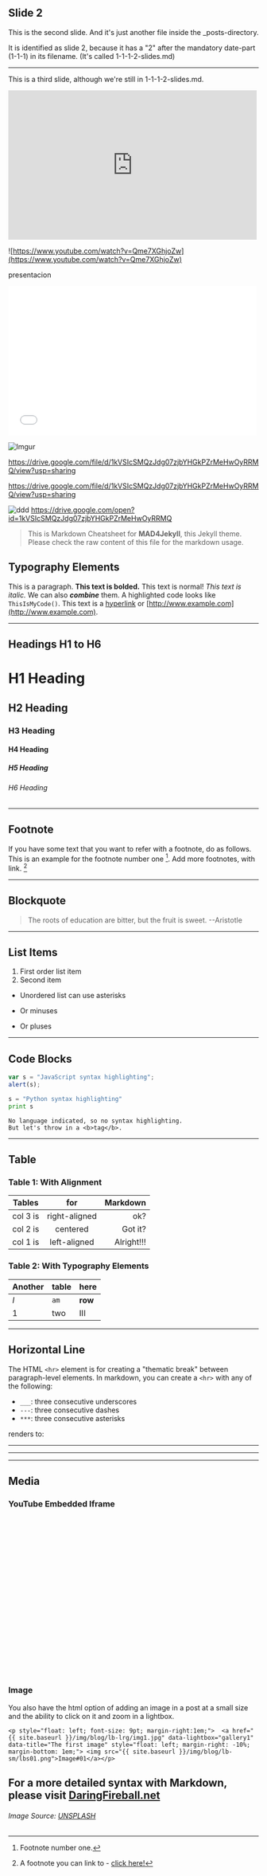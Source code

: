 ## Slide 2

This is the second slide. And it's just another file inside the _posts-directory.

It is identified as slide 2, because it has a "2" after the mandatory date-part (1-1-1) in its
filename. (It's called 1-1-1-2-slides.md)

---

This is a third slide, although we're still in 1-1-1-2-slides.md.

<iframe width="500" height="300" frameborder="0" allowfullscreen src="https://www.youtube.com/watch?v=Qme7XGhjoZw" ></iframe>

![https://www.youtube.com/watch?v=Qme7XGhjoZw](https://www.youtube.com/watch?v=Qme7XGhjoZw)

presentacion
<iframe width="500" height="300" frameborder="0" allowfullscreen src="{{ site.baseurl }}/slides/sozi1/p1.sozi.html" ></iframe>



![Imgur](http://i.imgur.com/IRIAbJo.jpg)



https://drive.google.com/file/d/1kVSIcSMQzJdg07zjbYHGkPZrMeHwOyRRMQ/view?usp=sharing

https://drive.google.com/file/d/1kVSIcSMQzJdg07zjbYHGkPZrMeHwOyRRMQ/view?usp=sharing


![ddd](https://drive.google.com/open?id=1kVSIcSMQzJdg07zjbYHGkPZrMeHwOyRRMQ)
https://drive.google.com/open?id=1kVSIcSMQzJdg07zjbYHGkPZrMeHwOyRRMQ


> This is Markdown Cheatsheet for **MAD4Jekyll**, this Jekyll theme. Please check the raw content of this file for the markdown usage.

## Typography Elements

This is a paragraph. **This text is bolded.** This text is normal! _This text is italic._ We can  also **_combine_** them. A highlighted code looks like `ThisIsMyCode()`. This text is a [hyperlink](#) or [http://www.example.com](http://www.example.com).

___

## Headings H1 to H6

# H1 Heading

## H2 Heading

### H3 Heading

#### H4 Heading

##### H5 Heading

###### H6 Heading

___

## Footnote

If you have some text that you want to refer with a footnote, do as follows. This is an example for the footnote number one [^1]. Add more footnotes, with link. [^2]

___

## Blockquote

> The roots of education are bitter, but the fruit is sweet. --Aristotle

___

## List Items

1. First order list item
2. Second item

* Unordered list can use asterisks
- Or minuses
+ Or pluses

___

## Code Blocks

```javascript
var s = "JavaScript syntax highlighting";
alert(s);
```

```python
s = "Python syntax highlighting"
print s
```

```
No language indicated, so no syntax highlighting.
But let's throw in a <b>tag</b>.
```

___


## Table

### Table 1: With Alignment

| Tables        | for           | Markdown  |
| ------------- |:-------------:| -----:|
| col 3 is      | right-aligned | ok? |
| col 2 is      | centered      |   Got it? |
| col 1 is | left-aligned      |    Alright!!! |

### Table 2: With Typography Elements

Another | table | here
--- | --- | ---
*I* | `am` | **row**
1 | two | III

___

## Horizontal Line

The HTML `<hr>` element is for creating a "thematic break" between paragraph-level elements. In markdown, you can create a `<hr>` with any of the following:

* `___`: three consecutive underscores
* `---`: three consecutive dashes
* `***`: three consecutive asterisks

renders to:

___

---

***


## Media

### YouTube Embedded Iframe

<iframe width="560" height="315" frameborder="0" allowfullscreen src="" ></iframe>


### Image



You also have the html option of adding an image in a post at a small size and the ability to click on it and zoom in a lightbox.

`<p style="float: left; font-size: 9pt; margin-right:1em;"> 
   <a href="{{ site.baseurl }}/img/blog/lb-lrg/img1.jpg" data-lightbox="gallery1" data-title="The first image" style="float: left; margin-right: -10%; margin-bottom: 1em;">
     <img src="{{ site.baseurl }}/img/blog/lb-sm/lbs01.png">Image#01</a></p>`

## For a more detailed syntax with Markdown, please visit [DaringFireball.net](http://daringfireball.net/projects/markdown/syntax)

###### Image Source: [UNSPLASH](https://unsplash.com/photos/6g0KJWnBhxg)


[^1]: Footnote number one.

[^2]: A footnote you can link to - [click here!](#)
